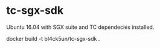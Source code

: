 # tc-sgx-sdk

Ubuntu 16.04 with SGX suite and TC dependecies installed.

docker build -t bl4ck5un/tc-sgx-sdk .
